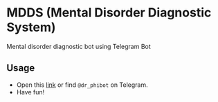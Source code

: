 # MDDS (Mental Disorder Diagnostic System)

Mental disorder diagnostic bot using Telegram Bot

## Usage
- Open this [link](t.me/dr_phibot) or find `@dr_phibot` on Telegram.
- Have fun!
